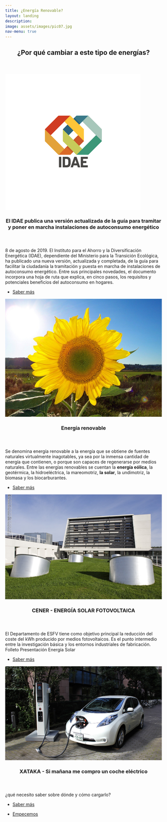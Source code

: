 ```yaml
---
title: ¿Energía Renovable?
layout: landing
description: 
image: assets/images/pic07.jpg
nav-menu: true
---
```


<!-- Main -->
<div id="main">

<!-- One -->
<section id="one">
	<div class="inner">
		<header class="major">
			<h2>¿Por qué cambiar a este tipo de energías?</h2>
		</header>
		<p></p>
	</div>
</section>

<!-- Two -->
<section id="two" class="spotlights">
	<section>
		<a href="https://www.idae.es/" class="image" target="_blank">
			<img src="assets/images/pic08.jpg" alt="" data-position="center center" />
		</a>	
		<div class="content">
			<div class="inner">
				<header class="major">
					<h3>El IDAE publica una versión actualizada de la guía para tramitar y poner en marcha instalaciones de autoconsumo energético</h3>
				</header>
				<p>8 de agosto de 2019. El Instituto para el Ahorro y la Diversificación Energética (IDAE), dependiente del Ministerio para la Transición Ecológica, ha publicado una nueva versión, actualizada y completada, de la guía para facilitar la ciudadanía la tramitación y puesta en marcha de instalaciones de autoconsumo energético. Entre sus principales novedades, el documento incorpora una hoja de ruta que explica, en cinco pasos, los requisitos y potenciales beneficios del autoconsumo en hogares.</p>
				<ul class="actions">
					<li><a href="https://www.idae.es/noticias/el-idae-publica-una-version-actualizada-de-la-guia-para-tramitar-y-poner-en-marcha" target="_blank" class="button">Saber más</a></li>
				</ul>
			</div>
		</div>
	</section>
	<section>
		<a href="https://es.wikipedia.org/wiki/Energ%C3%ADa_renovable" class="image" target="_blank">
			<img src="assets/images/pic09.jpg" alt="" data-position="top center" />
		</a>
		<div class="content">
			<div class="inner">
				<header class="major">
					<h3><span class="icon alt fa-wikipedia-w"></span> Energía renovable</h3>
				</header>
				<p>Se denomina energía renovable a la energía que se obtiene de fuentes naturales virtualmente inagotables, ya sea por la inmensa cantidad de energía que contienen, o porque son capaces de regenerarse por medios naturales. Entre las energías renovables se cuentan la <strong>energía eólica</strong>, la geotérmica, la hidroeléctrica, la mareomotriz, <strong>la solar</strong>, la undimotriz, la biomasa y los biocarburantes.</p>
				<ul class="actions">
					<li><a href="https://es.wikipedia.org/wiki/Energ%C3%ADa_renovable" class="button">Saber más</a></li>
				</ul>
			</div>
		</div>
	</section>
	<section>
		<a href="http://www.cener.com/areas-de-investigacion/departamento-solar-fotovoltaica/" class="image">
			<img src="assets/images/pic10.jpg" alt="" data-position="25% 25%" />
		</a>
		<div class="content">
			<div class="inner">
				<header class="major">
					<h3>CENER - ENERGÍA SOLAR FOTOVOLTAICA</h3>
				</header>
				<p>El Departamento de ESFV tiene como objetivo principal la reducción del coste del kWh producido por medios fotovoltaicos. Es el punto intermedio entre la investigación básica y los entornos industriales de fabricación.
				Folleto Presentación Energía Solar </p>
				<ul class="actions">
					<li><a href="https://issuu.com/ceneronline/docs/cener-energia_solar_fotovoltaica-photovoltaic_sola" class="button">Saber más</a></li>
				</ul>
			</div>
		</div>
	</section>
		<section>
		<a href="https://www.xataka.com/automovil/manana-me-compro-coche-electrico-que-necesito-saber-donde-como-cargarlo" class="image">
			<img src="assets/images/xatakaAutoElect.jpg" alt="" data-position="25% 25%" />
		</a>
		<div class="content">
			<div class="inner">
				<header class="major">
					<h3>XATAKA - Si mañana me compro un coche eléctrico</h3>
				</header>
				<p>¿qué necesito saber sobre dónde y cómo cargarlo? </p>
				<ul class="actions">
					<li><a href="https://www.xataka.com/automovil/manana-me-compro-coche-electrico-que-necesito-saber-donde-como-cargarlo" class="button">Saber más</a></li>
				</ul>
			</div>
		</div>
	</section>
</section>

<!-- Three 
<section id="three">
	<div class="inner">
		<header class="major">
			<h2>Massa libero</h2>
		</header>
		<p>Nullam et orci eu lorem consequat tincidunt vivamus et sagittis libero. Mauris aliquet magna magna sed nunc rhoncus pharetra. Pellentesque condimentum sem. In efficitur ligula tate urna. Maecenas laoreet massa vel lacinia pellentesque lorem ipsum dolor. Nullam et orci eu lorem consequat tincidunt. Vivamus et sagittis libero. Mauris aliquet magna magna sed nunc rhoncus amet pharetra et feugiat tempus.</p>
		<ul class="actions">
			<li><a href="generic.html" class="button next">Empecemos</a></li>
		</ul>
	</div>
</section>
-->

<section id="three">
	<div class="inner">		
		<ul class="actions">
			<li><a href="index.html" class="button next">Empecemos</a></li>
		</ul>
	</div>
</section>
</div>
